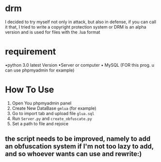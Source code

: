 # drm

I decided to try myself not only in attack, but also in defense, if you can call it that, I tried to write a copyright protection system or DRM is an alpha version and is used for files with the .lua format

# requirement
•python 3.0 latest Version 
•Server or computer
• MySQL (FOR this prog. u can use phpmyadmin for example)

# How To Use
1. Open You phpmyadmin panel 
2. Create New DataBase `gmlua` (for example)
3. Go to import tab and upload file `glua.sql`
4. Run `Server.py` and `create_obfuscate.py`
5. Set a path to file and rejoice

## the script needs to be improved, namely to add an obfuscation system if I'm not too lazy to add, and so whoever wants can use and rewrite:)
